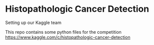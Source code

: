 # Histopathologic Cancer Detection
Setting up our Kaggle team

This repo contains some python files for the competition https://www.kaggle.com/c/histopathologic-cancer-detection
